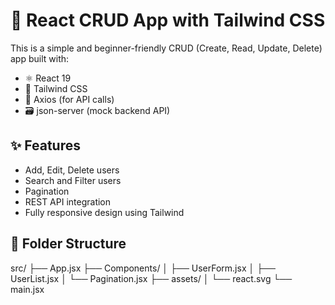 # 🚀 React CRUD App with Tailwind CSS

This is a simple and beginner-friendly CRUD (Create, Read, Update, Delete) app built with:

- ⚛️ React 19
- 🎨 Tailwind CSS
- 🔄 Axios (for API calls)
- 🗃️ json-server (mock backend API)

## ✨ Features

- Add, Edit, Delete users
- Search and Filter users
- Pagination
- REST API integration
- Fully responsive design using Tailwind

## 📂 Folder Structure

src/
├── App.jsx
├── Components/
│ ├── UserForm.jsx
│ ├── UserList.jsx
│ └── Pagination.jsx
├── assets/
│ └── react.svg
└── main.jsx